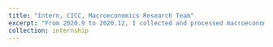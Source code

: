 ```yaml
---
title: "Intern, CICC, Macroeconomics Research Team"
excerpt: "From 2020.9 to 2020.12, I collected and processed macroeconomic and industry-level data, analyzed internal dynamics of key industrial chains, particularly in steel, and constructed analytical databases. Besides, I also independently drafted two analytical reports on firm productivity and Indian economic growth forecasting. "
collection: internship
---
```

